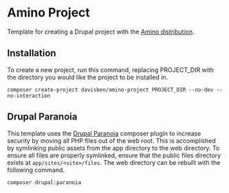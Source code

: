 # Amino Project

Template for creating a Drupal project with the [Amino distribution](http://www.drupal.org/project/amino).

## Installation
To create a new project, run this command, replacing PROJECT_DIR with the directory you would like the 
project to be installed in.
```
composer create-project davisben/amino-project PROJECT_DIR --no-dev --no-interaction
```

## Drupal Paranoia
This template uses the [Drupal Paranoia](https://github.com/drupal-composer/drupal-paranoia) composer plugin 
to increase security by moving all PHP files out of the web root. This is accomplished by symlinking public
assets from the app directory to the web directory. To ensure all files are properly symlinked, ensure that
the public files directory exists at `app/sites/<site>/files`. The web directory can be rebuilt with the
following command.
```
composer drupal:paranoia
```
